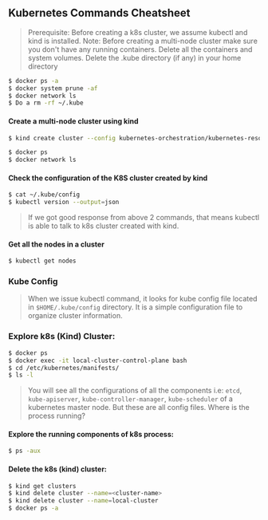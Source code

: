 ## Kubernetes Commands Cheatsheet

> Prerequisite: Before creating a k8s cluster, we assume kubectl and kind is installed.
> Note:  Before creating a multi-node cluster make sure you don't have any running containers. 
> Delete all the containers and system volumes.
> Delete the .kube directory (if any) in your home directory
```bash
$ docker ps -a
$ docker system prune -af
$ docker network ls
$ Do a rm -rf ~/.kube
```

#### Create a multi-node cluster using kind
```bash
$ kind create cluster --config kubernetes-orchestration/kubernetes-resources/cluster/create-cluster.yaml

$ docker ps
$ docker network ls
```

#### Check the configuration of the K8S cluster created by kind
```bash
$ cat ~/.kube/config
$ kubectl version --output=json
```
> If we got good response from above 2 commands, that means kubectl is able to talk to k8s cluster created with kind.

#### Get all the nodes in a cluster
```bash
$ kubectl get nodes
```

### Kube Config
> When we issue kubectl command, it looks for kube config file located in `$HOME/.kube/config` directory. 
> It is a simple configuration file to organize cluster information.

### Explore k8s (Kind) Cluster:
```bash
$ docker ps
$ docker exec -it local-cluster-control-plane bash
$ cd /etc/kubernetes/manifests/
$ ls -l
```
> You will see all the configurations of all the components i.e: 
> `etcd`, `kube-apiserver`, `kube-controller-manager`, `kube-scheduler` of a kubernetes master node.
> But these are all config files. Where is the process running?

#### Explore the running components of k8s process:
```bash
$ ps -aux
```

#### Delete the k8s (kind) cluster:
```bash
$ kind get clusters
$ kind delete cluster --name=<cluster-name>
$ kind delete cluster --name=local-cluster
$ docker ps -a
```


